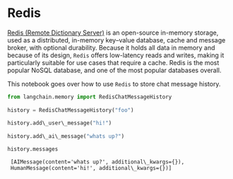 # Redis

[Redis (Remote Dictionary Server)](https://en.wikipedia.org/wiki/Redis) is an open-source in-memory storage, used as a distributed, in-memory key–value database, cache and message broker, with optional durability. Because it holds all data in memory and because of its design, `Redis` offers low-latency reads and writes, making it particularly suitable for use cases that require a cache. Redis is the most popular NoSQL database, and one of the most popular databases overall.

This notebook goes over how to use `Redis` to store chat message history.

```python
from langchain.memory import RedisChatMessageHistory  
  
history = RedisChatMessageHistory("foo")  
  
history.add\_user\_message("hi!")  
  
history.add\_ai\_message("whats up?")  

```

```python
history.messages  

```

```text
 [AIMessage(content='whats up?', additional\_kwargs={}),  
 HumanMessage(content='hi!', additional\_kwargs={})]  

```
